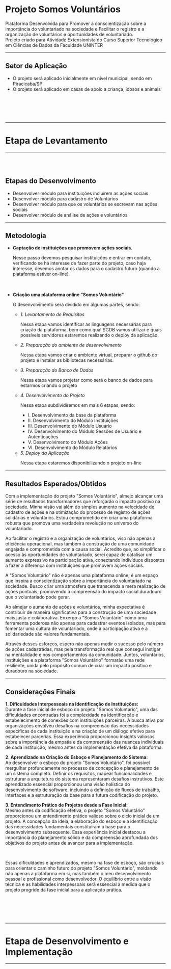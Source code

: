 # Projeto Somos Voluntários
Plataforma Desenvolvida para Promover a conscientização sobre a importância do voluntariado na sociedade e Facilitar o registro e a organização de voluntários e oportunidades de voluntariado. <br>
Projeto criado para Atividade Extensionista do Curso Superior Tecnológico em Ciências de Dados da Faculdade UNINTER <br>

<hr>

## Setor de Aplicação

<ul>
  <li>O projeto será aplicado inicialmente em nível municipal, sendo em Piracicaba/SP</li>
  <li>O projeto será aplicado em casas de apoio a criança, idosos e animais</li>
</ul>

<br><br><br><br>

<hr>

# Etapa de Levantamento

<hr>

<br><br>


## Etapas do Desenvolvimento
<ul>
  <li>Desenvolver módulo para instituições incluírem as ações sociais</li>
  <li>Desenvolver módulo para cadastro de Voluntários</li>
  <li>Desenvolver módulo para que os voluntários se escrevam nas ações sociais</li>
  <li>Desenvolver módulo de análise de ações e voluntários</li>
</ul>

<hr>

## Metodologia

<ul>
  <li>
      <b>Captação de instituições que promovem ações sociais.</b>
      <p>
        Nesse passo devemos pesquisar instituições e entrar em contato, verificando se há interesse de fazer parte do projeto, caso haja interesse, devemos anotar os dados para o cadastro futuro (quando a plataforma estiver on-line).
      </p>
  </li>
  <br>
  <br>
  <li>
    <b>Criação uma plataforma online "Somos Voluntário"</b> <br>
    <p>
      O desenvolvimento será dividido em algumas partes, sendo:
    </p>
    <ul>
      <li>
        <i>1. Levantamento de Requisitos</i>
        <p>Nessa etapa vamos identificar as linguagens necessárias para criação da plataforma, bem como qual SGDB vamos utilizar e quais possíveis servidores estaremos realizando o deploy da aplicação.</p>
      </li>
      <li>
        <i>2. Preparação do ambiente de desenvolvimento</i>
        <p>Nessa etapa vamos criar o ambiente virtual, preparar o github do projeto e instalar as bibliotecas necessárias.</p>
      </li>
      <li>
        <i>3. Preparação do Banco de Dados</i>
        <p>Nessa etapa vamos projetar como será o banco de dados para estarmos criando o projeto</p>
      </li>
      <li>
        <i>4. Desenvolvimento do Projeto</i>
        <p>Nessa etapa subdividiremos em mais 6 etapas, sendo:</p>
        <ul>
          <li>I. Desenvolvimento da base da plataforma</li>
          <li>II. Desenvolvimento do Módulo Instituições</li>
          <li>III. Desenvolvimento do Módulo Usuário</li>
          <li>IV. Desenvolvimento do Módulo Sessões de Usuário e Autenticações</li>
          <li>V. Desenvolvimento do Módulo Ações</li>
          <li>VI. Desenvolvimento do Módulo Relatórios</li>
        </ul>
      </li>
      <li>
        <i>5. Deploy da Aplicação</i>
        <p>Nessa etapa estaremos disponibilizando o projeto on-line</p>
      </li>      
    </ul>
  </li>
</ul>

<hr>

## Resultados Esperados/Obtidos 

<p>
  Com a implementação do projeto "Somos Voluntário", almejo alcançar uma série de
resultados transformadores que reforçarão o impacto positivo na sociedade. Minha visão
vai além do simples aumento na velocidade de cadastro de ações e na otimização do
processo de registro de ações solidárias e voluntários. Estou comprometido em criar uma
plataforma robusta que promova uma verdadeira revolução no universo do voluntariado.
</p>
<p>
  Ao facilitar o registro e a organização de voluntários, viso não apenas à eficiência
operacional, mas também à construção de uma comunidade engajada e comprometida
com a causa social. Acredito que, ao simplificar o acesso às oportunidades de
voluntariado, serei capaz de catalisar um aumento expressivo na participação ativa,
conectando indivíduos dispostos a fazer a diferença com instituições que promovem
ações sociais.
</p>
<p>
  A "Somos Voluntário" não é apenas uma plataforma online; é um espaço que inspira a
conscientização sobre a importância do voluntariado na sociedade. Busco criar uma
atmosfera que transcenda a mera realização de ações pontuais, promovendo a
compreensão do impacto social duradouro que o voluntariado pode gerar. 
</p>
<p>
  Ao almejar o aumento de ações e voluntários, minha expectativa é contribuir de maneira
significativa para a construção de uma sociedade mais justa e colaborativa. Enxergo a
"Somos Voluntário" como uma ferramenta poderosa não apenas para cadastrar eventos
isolados, mas para fomentar uma cultura de voluntariado, onde a participação ativa e a
solidariedade são valores fundamentais.
</p>
<p>
  Através desses esforços, espero não apenas medir o sucesso pelo número de ações
cadastradas, mas pela transformação real que consegui instigar na mentalidade e nos
comportamentos da comunidade. Juntos, voluntários, instituições e a plataforma "Somos
Voluntário" formarão uma rede resiliente, unida pelo propósito comum de criar um impacto
positivo e duradouro na sociedade.
</p>

<hr>

## Considerações Finais

<p> <b>1. Dificuldades Interpessoais na Identificação de Instituições:</b> <br>
  Durante a fase inicial de esboço do projeto "Somos Voluntário", uma das dificuldades
encontradas foi a complexidade na identificação e estabelecimento de conexões com
instituições parceiras. A busca ativa por organizações envolveu desafios na compreensão
das necessidades específicas de cada instituição e na criação de um diálogo efetivo para
estabelecer parcerias. Essa experiência proporcionou insights valiosos sobre a
importância da empatia e da compreensão das nuances individuais de cada instituição,
mesmo antes da implementação efetiva da plataforma.
</p>

<p> <b>2. Aprendizado na Criação do Esboço e Planejamento do Sistema:</b> <br>
  Ao desenvolver o esboço do projeto "Somos Voluntário", foi possível mergulhar
profundamente no processo de concepção e planejamento de um sistema completo.
Definir os requisitos, mapear funcionalidades e estruturar a arquitetura do sistema
representaram desafios instrutivos. Este aprendizado essencial proporcionou uma visão
holística do desenvolvimento de software, incluindo a definição de fluxos de trabalho,
interfaces e a estruturação da base para a futura codificação do projeto.
</p>

<p> <b>3. Entendimento Prático de Projetos desde a Fase Inicial:</b> <br>
  Mesmo antes da codificação efetiva, o projeto "Somos Voluntário" proporcionou um
entendimento prático valioso sobre o ciclo inicial de um projeto. A concepção da ideia, a
elaboração do esboço e a identificação das necessidades fundamentais constituíram a
base para o desenvolvimento subsequente. Essa experiência inicial destacou a
importância do planejamento sólido e da compreensão aprofundada dos objetivos do
projeto antes de avançar para a implementação.

</p>
<br>
<p> 
Essas dificuldades e aprendizados, mesmo na fase de esboço, são cruciais para orientar
o caminho futuro do projeto "Somos Voluntário", moldando não apenas a plataforma em
si, mas também o meu desenvolvimento pessoal e profissional como desenvolvedor. O
equilíbrio entre a visão técnica e as habilidades interpessoais será essencial à medida
que o projeto progride da fase inicial para a aplicação prática.  

<br><br><br><br>

<hr>

# Etapa de Desenvolvimento e Implementação </h2>

<hr>

<br><br>
